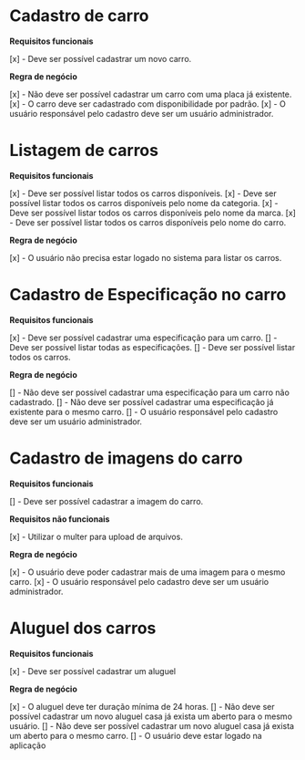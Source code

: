 # Cadastro de carro

**Requisitos funcionais**

[x] - Deve ser possível cadastrar um novo carro.

**Regra de negócio**

[x] - Não deve ser possível cadastrar um carro com uma placa já existente.
[x] - O carro deve ser cadastrado com disponibilidade por padrão.
[x] - O usuário responsável pelo cadastro deve ser um usuário administrador.

# Listagem de carros

**Requisitos funcionais**

[x] - Deve ser possível listar todos os carros disponíveis.
[x] - Deve ser possível listar todos os carros disponíveis pelo nome da categoria.
[x] - Deve ser possível listar todos os carros disponíveis pelo nome da marca.
[x] - Deve ser possível listar todos os carros disponíveis pelo nome do carro.

**Regra de negócio**

[x] - O usuário não precisa estar logado no sistema para listar os carros.

# Cadastro de Especificação no carro

**Requisitos funcionais**

[x] - Deve ser possível cadastrar uma especificação para um carro.
[] - Deve ser possível listar todas as especificações.
[] - Deve ser possível listar todos os carros.

**Regra de negócio**

[] - Não deve ser possível cadastrar uma especificação para um carro não cadastrado.
[] - Não deve ser possível cadastrar uma especificação já existente para o mesmo carro.
[] - O usuário responsável pelo cadastro deve ser um usuário administrador.

# Cadastro de imagens do carro

**Requisitos funcionais**

[] - Deve ser possível cadastrar a imagem do carro.

**Requisitos não funcionais**

[x] - Utilizar o multer para upload de arquivos.

**Regra de negócio**

[x] - O usuário deve poder cadastrar mais de uma imagem para o mesmo carro.
[x] - O usuário responsável pelo cadastro deve ser um usuário administrador.

# Aluguel dos carros

**Requisitos funcionais**

[x] - Deve ser possível cadastrar um aluguel

**Regra de negócio**

[x] - O aluguel deve ter duração mínima de 24 horas.
[] - Não deve ser possível cadastrar um novo aluguel casa já exista um aberto para o mesmo usuário.
[] - Não deve ser possível cadastrar um novo aluguel casa já exista um aberto para o mesmo carro.
[] - O usuário deve estar logado na aplicação
